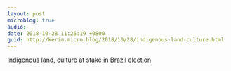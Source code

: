 ```yaml
---
layout: post
microblog: true
audio: 
date: 2018-10-28 11:25:19 +0800
guid: http://kerim.micro.blog/2018/10/28/indigenous-land-culture.html
---
```

[Indigenous land, culture at stake in Brazil election](https://www.reuters.com/article/us-brazil-election-landrights-deforestat/indigenous-land-culture-at-stake-in-brazil-election-experts-idUSKCN1N0241)
